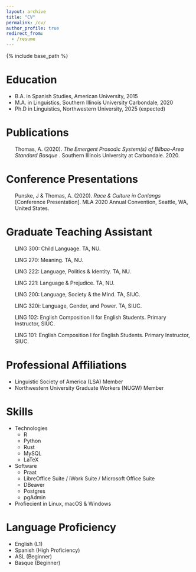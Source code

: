 ```yaml
---
layout: archive
title: "CV"
permalink: /cv/
author_profile: true
redirect_from:
  - /resume
---
```


{% include base_path %}

Education
======
* B.A. in Spanish Studies, American University, 2015
* M.A. in Linguistics, Southern Illinois University Carbondale, 2020
* Ph.D in Linguistics, Northwestern University, 2025 (expected)  

Publications
======
  <ul>Thomas, A. (2020). <em>The Emergent Prosodic System(s) of Bilbao-Area Standard Basque </em>. Southern Illinois University at Carbondale. 2020.</ul>
  
Conference Presentations
======
  <ul>Punske, J & Thomas, A. (2020). <em>Race & Culture in Conlangs</em> [Conference Presentation]. MLA 2020 Annual Convention, Seattle, WA, United States.</ul>
  
Graduate Teaching Assistant
======
  <ul>LING 300: Child Language. TA, NU.</ul>
  <ul>LING 270: Meaning. TA, NU.</ul>
  <ul>LING 222: Language, Politics & Identity. TA, NU.</ul>
  <ul>LING 221: Language & Prejudice. TA, NU.</ul>
  <ul>LING 200: Language, Society & the Mind. TA, SIUC.</ul>
  <ul>LING 320i: Language, Gender, and Power. TA, SIUC. </ul>
  <ul>LING 102: English Composition II for English Students. Primary Instructor, SIUC.</ul>
  <ul>LING 101: English Composition I for English Students. Primary Instructor, SIUC.</ul>
  
Professional Affiliations
======
* Linguistic Society of America (LSA) Member
* Northwestern University Graduate Workers (NUGW) Member 

Skills
======
* Technologies
    * R
    * Python
    * Rust
    * MySQL
    * LaTeX
* Software
    * Praat
    * LibreOffice Suite / iWork Suite / Microsoft Office Suite
    * DBeaver
    * Postgres
    * pgAdmin
* Profiecient in Linux, macOS & Windows


Language Proficiency
======
* English (L1)
* Spanish (High Proficiency)
* ASL (Beginner)
* Basque (Beginner)